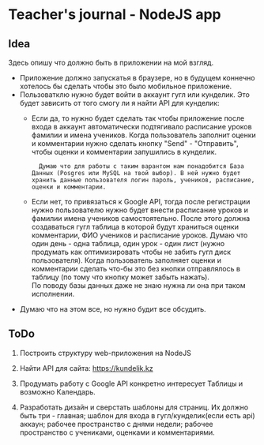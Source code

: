 # Teacher's journal - NodeJS app

## Idea

Здесь опишу что должно быть в приложении на мой взгляд.

* Приложение должно запускатья в браузере, но в будущем коннечно хотелось бы сделать чтобы это было мобильное приложение. 
* Пользоватклю нужно будет войти в аккаунт гугл или кунделик. Это будет зависить от того смогу ли я найти API для кунделик:
    * Если да, то нужно будет сделать так чтобы приложение после входа в аккаунт автоматически подтягивало расписание уроков фамилии и имена учеников. Когда пользователь заполнит оценки и комментарии нужно сделать кнопку "Send" - "Отправить", чтобы оценки и комментарии запушились в кунделик.  

            Думаю что для работы с таким варантом нам понадобится База Данных (Posgres или MySQL на твой выбор). В ней нужно будет хранить данные пользователя логин пароль, учеников, расписание, оценки и комментарии.

    * Если нет, то привязаться к Google API, тогда после регистрации нужно пользователю нужно будет внести расписание уроков и фамилии имена учеников самостоятельно. После этого должна создаваться гугл таблица в которой будут храниться оценки комментарии, ФИО учеников и расписание уроков. Думаю что один день - одна таблица, один урок - один лист (нужно продумать как оптимизировать чтобы не забить гугл диск пользователя). Когда пользователь заполняет оценки и комментарии сделать что-бы это без кнопки отправлялось в таблицу (по тому что кнопку может забыть нажать).   
    По поводу базы данных даже не знаю нужна ли она при таком исполнении.
* Думаю что на этом все, но нужно будит все обсудить.

## ToDo

1. Построить структуру web-приложения на NodeJS

2. Найти API для сайта: https://kundelik.kz

3. Продумать работу с Google API конкретно интересует Таблицы и возможно Календарь.

4. Разработать дизайн и сверстать шаблоны для страниц. Их должно быть три - главная; шаблон для входа в гугл/кунделик(если есть api) аккаун; рабочее пространство с днями недели; рабочее пространство с учениками, оценками и комментариями.